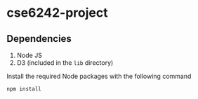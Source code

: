 # cse6242-project

## Dependencies
1. Node JS
2. D3 (included in the `lib` directory)

Install the required Node packages with the following command
```
npm install
```